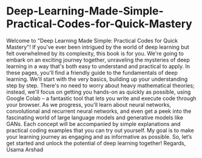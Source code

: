 # Deep-Learning-Made-Simple-Practical-Codes-for-Quick-Mastery
Welcome to "Deep Learning Made Simple: Practical Codes for Quick Mastery"! If you've ever been intrigued by the world of deep learning but felt overwhelmed by its complexity, this book is for you. We're going to embark on an exciting journey together, unraveling the mysteries of deep learning in a way that's both easy to understand and practical to apply.
In these pages, you'll find a friendly guide to the fundamentals of deep learning. We'll start with the very basics, building up your understanding step by step. There's no need to worry about heavy mathematical theories; instead, we'll focus on getting you hands-on as quickly as possible, using Google Colab – a fantastic tool that lets you write and execute code through your browser.
As we progress, you'll learn about neural networks, convolutional and recurrent neural networks, and even get a peek into the fascinating world of large language models and generative models like GANs. Each concept will be accompanied by simple explanations and practical coding examples that you can try out yourself.
My goal is to make your learning journey as engaging and as informative as possible. So, let’s get started and unlock the potential of deep learning together!
Regards,
Usama Arshad

